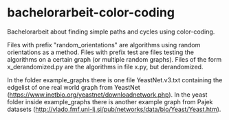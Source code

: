 # bachelorarbeit-color-coding
Bachelorarbeit about finding simple paths and cycles using color-coding.

Files with prefix "random_orientations" are algorithms using random orientations as a method.
Files with prefix test are files testing the algorithms on a certain graph (or multiple random graphs).
Files of the form x_derandomized.py are the algorithms in file x.py, but derandomized.

In the folder example_graphs there is one file YeastNet.v3.txt containing the edgelist of one real world graph from YeastNet (https://www.inetbio.org/yeastnet/downloadnetwork.php). In the yeast folder inside example_graphs there is another example graph from Pajek datasets (http://vlado.fmf.uni-lj.si/pub/networks/data/bio/Yeast/Yeast.htm).
